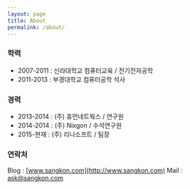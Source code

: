 ```yaml
---
layout: page
title: About
permalink: /about/
---
```


### 학력
* 2007-2011 : 신라대학교 컴퓨터교육 / 전기전자공학
* 2011-2013 : 부경대학교 컴퓨터공학 석사

### 경력
* 2013-2014 : (주) 휴먼네트웍스 / 연구원
* 2014-2014 : (주) Nixgon / 수석연구원
* 2015-현재 : (주) 리나소프트 / 팀장

### 연락처
Blog : [www.sangkon.com](http://www.sangkon.com)
Mail : [ask@sangkon.com](mailto:ask@sangkon.com)